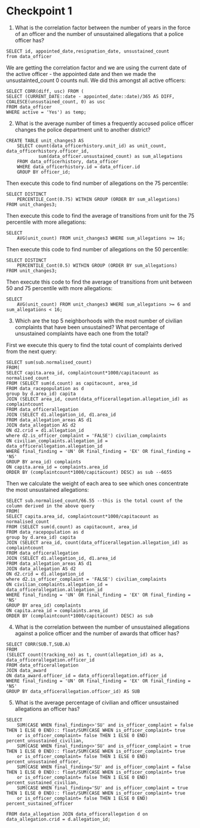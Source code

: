# Checkpoint 1



1. What is the correlation factor between the number of years in the force of an officer and the number of unsustained allegations that a police officer has? 

```
SELECT id, appointed_date,resignation_date, unsustained_count
from data_officer
```

We are getting the correlation factor and we are using the current date of the active officer - the appointed date and then we made the unsustainted_count 0 counts null. We did this amongst all active officers:
```
SELECT CORR(diff, usc) FROM (
SELECT (CURRENT_DATE::date - appointed_date::date)/365 AS DIFF, COALESCE(unsustained_count, 0) as usc
FROM data_officer
WHERE active = 'Yes') as temp;

```



2. What is the average number of times a frequently accused police officer changes the police department unit to another district?

```
CREATE TABLE unit_changes3 AS
    SELECT count(data_officerhistory.unit_id) as unit_count, data_officerhistory.officer_id,
            sum(data_officer.unsustained_count) as sum_allegations
    FROM data_officerhistory, data_officer
    WHERE data_officerhistory.id = data_officer.id
    GROUP BY officer_id;
```

Then execute this code to find number of allegations on the 75 percentile:
```
SELECT DISTINCT
    PERCENTILE_Cont(0.75) WITHIN GROUP (ORDER BY sum_allegations)
FROM unit_changes3;
```

Then execute this code to find the average of transitions from unit for the 75 percentile with more allegations:
```
SELECT
    AVG(unit_count) FROM unit_changes3 WHERE sum_allegations >= 16;
```

Then execute this code to find number of allegations on the 50 percentile:
```
SELECT DISTINCT
    PERCENTILE_Cont(0.5) WITHIN GROUP (ORDER BY sum_allegations)
FROM unit_changes3;
```

Then execute this code to find the average of transitions from unit between 50 and 75 percentile with more allegations:
```
SELECT
    AVG(unit_count) FROM unit_changes3 WHERE sum_allegations >= 6 and sum_allegations < 16;
```


3. Which are the top 5 neighborhoods with the most number of civilian complaints that have been unsustained? What percentage of unsustained complaints have each one from the total?

First we execute this query to find the total count of complaints derived from the next query:
```
SELECT sum(sub.normalised_count)
FROM(
SELECT capita.area_id, complaintcount*1000/capitacount as normalised_count
FROM (SELECT sum(d.count) as capitacount, area_id
FROM data_racepopulation as d
group by d.area_id) capita
JOIN (SELECT area_id, count(data_officerallegation.allegation_id) as complaintcount
FROM data_officerallegation
JOIN (SELECT d1.allegation_id, d1.area_id
FROM data_allegation_areas AS d1
JOIN data_allegation AS d2
ON d2.crid = d1.allegation_id
where d2.is_officer_complaint = 'FALSE') civilian_complaints
ON civilian_complaints.allegation_id = data_officerallegation.allegation_id
WHERE final_finding = 'UN' OR final_finding = 'EX' OR final_finding = 'NS'
GROUP BY area_id) complaints
ON capita.area_id = complaints.area_id
ORDER BY (complaintcount*1000/capitacount) DESC) as sub --6655
```

Then we calculate the weight of each area to see which ones concentrate the most unsustained allegations:
```
SELECT sub.normalised_count/66.55 --this is the total count of the column derived in the above query
FROM(
SELECT capita.area_id, complaintcount*1000/capitacount as normalised_count
FROM (SELECT sum(d.count) as capitacount, area_id
FROM data_racepopulation as d
group by d.area_id) capita
JOIN (SELECT area_id, count(data_officerallegation.allegation_id) as complaintcount
FROM data_officerallegation
JOIN (SELECT d1.allegation_id, d1.area_id
FROM data_allegation_areas AS d1
JOIN data_allegation AS d2
ON d2.crid = d1.allegation_id
where d2.is_officer_complaint = 'FALSE') civilian_complaints
ON civilian_complaints.allegation_id = data_officerallegation.allegation_id
WHERE final_finding = 'UN' OR final_finding = 'EX' OR final_finding = 'NS'
GROUP BY area_id) complaints
ON capita.area_id = complaints.area_id
ORDER BY (complaintcount*1000/capitacount) DESC) as sub
```

4. What is the correlation between the number of unsustained allegations against a police officer and the number of awards that officer has? 

```
SELECT CORR(SUB.T,SUB.A)
FROM
(SELECT count(tracking_no) as t, count(allegation_id) as a, data_officerallegation.officer_id
FROM data_officerallegation
JOIN data_award
ON data_award.officer_id = data_officerallegation.officer_id
WHERE final_finding = 'UN' OR final_finding = 'EX' OR final_finding = 'NS'
GROUP BY data_officerallegation.officer_id) AS SUB
```

5. What is the average percentage of civilian and officer unsustained allegations an officer has?

```
SELECT
    SUM(CASE WHEN final_finding<>'SU' and is_officer_complaint = false THEN 1 ELSE 0 END):: float/SUM(CASE WHEN is_officer_complaint= true
    or is_officer_complaint= false THEN 1 ELSE 0 END)  percent_unsustained_civilian,
    SUM(CASE WHEN final_finding<>'SU' and is_officer_complaint = true THEN 1 ELSE 0 END):: float/SUM(CASE WHEN is_officer_complaint= true
    or is_officer_complaint= false THEN 1 ELSE 0 END)  percent_unsustained_officer,
    SUM(CASE WHEN final_finding='SU' and is_officer_complaint = false THEN 1 ELSE 0 END):: float/SUM(CASE WHEN is_officer_complaint= true
    or is_officer_complaint= false THEN 1 ELSE 0 END)  percent_sustained_civilian,
    SUM(CASE WHEN final_finding='SU' and is_officer_complaint = true THEN 1 ELSE 0 END):: float/SUM(CASE WHEN is_officer_complaint= true
    or is_officer_complaint= false THEN 1 ELSE 0 END)  percent_sustained_officer

FROM data_allegation JOIN data_officerallegation d on data_allegation.crid = d.allegation_id;
```










